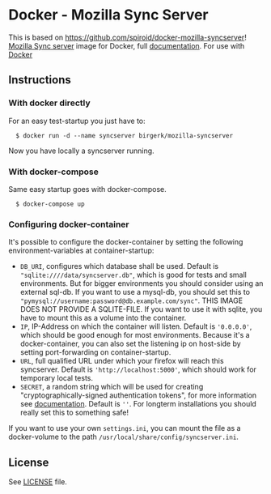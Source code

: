 # Docker - Mozilla Sync Server

This is based on https://github.com/spiroid/docker-mozilla-syncserver!
[Mozilla Sync server](https://github.com/mozilla-services/syncserver) image for Docker, full [documentation](https://docs.services.mozilla.com/howtos/run-sync-1.5.html).
For use with [Docker](http://docker.io)

## Instructions

### With docker directly
For an easy test-startup you just have to:
```
  $ docker run -d --name syncserver birgerk/mozilla-syncserver
```

Now you have locally a syncserver running.


### With docker-compose
Same easy startup goes with docker-compose.
```
  $ docker-compose up
```

### Configuring docker-container
It's possible to configure the docker-container by setting the following environment-variables at container-startup:
* `DB_URI`, configures which database shall be used. Default is `"sqlite:////data/syncserver.db"`, which is good for tests and small environments. But for bigger environments you should consider using an external sql-db. If you want to use a mysql-db, you should set this to `"pymysql://username:password@db.example.com/sync"`. THIS IMAGE DOES NOT PROVIDE A SQLITE-FILE. If you want to use it with sqlite, you have to mount this as a volume into the container.
* `IP`, IP-Address on which the container will listen. Default is `'0.0.0.0'`, which should be good enough for most environments. Because it's a docker-container, you can also set the listening ip on host-side by setting port-forwarding on container-startup.
* `URL`, full qualified URL under which your firefox will reach this syncserver. Default is `'http://localhost:5000'`, which should work for temporary local tests.
* `SECRET`, a random string which will be used for creating "cryptographically-signed authentication tokens", for more information see [documentation](https://docs.services.mozilla.com/howtos/run-sync-1.5.html#further-configuration). Default is `''`. For longterm installations you should really set this to something safe!

If you want to use your own `settings.ini`, you can mount the file as a docker-volume to the path `/usr/local/share/config/syncserver.ini`.


## License

See [LICENSE](LICENSE) file.
